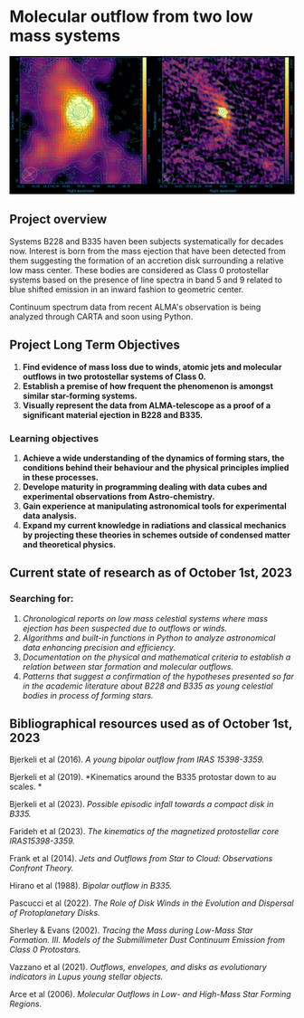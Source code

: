 # Molecular outflow from two low mass systems

![Alt Text](https://github.com/59j-marias-n95/cenca_bridge_internship/blob/master/Figures/B335/CARTA_generated_b335/member.uid___A001_X2df7_X602.B335_sci.spw25_27_29_31.cont.I.pbcor.fits-member.uid___A001_X2d20_X35a9.B335_sci.spw17_19_21_23.cont.I.pbcor.fits-image-2023-09-30-14-33-31.png)

## Project overview
Systems B228 and B335 haven been subjects systematically for decades now. Interest is born from the mass ejection that have been detected from them suggesting the formation of an accretion disk surrounding a relative low mass center.
These bodies are considered as Class 0 protostellar systems based on the presence of line spectra in band 5 and 9 related to blue shifted emission in an inward fashion to geometric center. 

Continuum spectrum data from recent ALMA's observation is being analyzed through CARTA and soon using Python. 

## Project Long Term Objectives
1. **Find evidence of mass loss due to winds, atomic jets and molecular outflows in two protostellar systems of Class 0.**
2. **Establish a premise of how frequent the phenomenon is amongst similar star-forming systems.**
3. **Visually represent the data from ALMA-telescope as a proof of a significant material ejection in B228 and B335.**

### Learning objectives
1. **Achieve a wide understanding of the dynamics of forming stars, the conditions behind their behaviour and the physical principles implied in these processes.**
2. **Develope maturity in programming dealing with data cubes and experimental observations from Astro-chemistry.**
3. **Gain experience at manipulating astronomical tools for experimental data analysis.**
4. **Expand my current knowledge in radiations and classical mechanics by projecting these theories in schemes outside of condensed matter and theoretical physics.**

## Current state of research as of October 1st, 2023
### Searching for: 
1. *Chronological reports on low mass celestial systems where mass ejection has been suspected due to outflows or winds.*
2. *Algorithms and built-in functions in Python to analyze astronomical data enhancing precision and efficiency.*
3. *Documentation on the physical and mathematical criteria to establish a relation between star formation and molecular outflows.*
4. *Patterns that suggest a confirmation of the hypotheses presented so far in the academic literature about B228 and B335 as young celestial bodies in process of forming stars.*

## Bibliographical resources used as of October 1st, 2023
Bjerkeli et al (2016). *A young bipolar outflow from IRAS 15398-3359.*

Bjerkeli et al (2019). *Kinematics around the B335 protostar down to au scales. *

Bjerkeli et al (2023). *Possible episodic infall towards a compact disk in B335.*

Farideh et al (2023). *The kinematics of the magnetized protostellar core IRAS15398-3359.*

Frank et al (2014). *Jets and Outflows from Star to Cloud: Observations Confront Theory.*

Hirano et al (1988). *Bipolar outflow in B335.*

Pascucci et al (2022). *The Role of Disk Winds in the Evolution and Dispersal of Protoplanetary Disks.*

Sherley & Evans (2002). *Tracing the Mass during Low-Mass Star Formation. III. Models of the Submillimeter Dust Continuum Emission from Class 0 Protostars.*

Vazzano et al (2021). *Outflows, envelopes, and disks as evolutionary indicators in Lupus young stellar objects.*

Arce et al (2006). *Molecular Outflows in Low- and High-Mass Star Forming Regions.*
